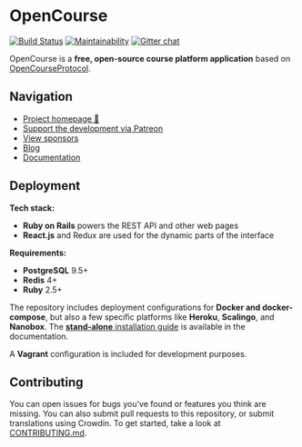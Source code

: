 # OpenCourse

[![Build Status](https://travis-ci.org/thoughtfruit/OpenCourse.svg?branch=master)](https://travis-ci.org/thoughtfruit/OpenCourse)
[![Maintainability](https://api.codeclimate.com/v1/badges/e070221ff88efa70aa9b/maintainability)](https://codeclimate.com/github/thoughtfruit/OpenCourse/maintainability)
[![Gitter chat](https://badges.gitter.im/thoughtfruity/general.png)](https://gitter.im/thoughtfruity/general "Gitter chat")

OpenCourse is a **free, open-source course platform application** based on [OpenCourseProtocol]().

## Navigation

- [Project homepage 🐘]()
- [Support the development via Patreon][patreon]
- [View sponsors]()
- [Blog]()
- [Documentation]()

[patreon]: http://patreon.com/

## Deployment

**Tech stack:**

- **Ruby on Rails** powers the REST API and other web pages
- **React.js** and Redux are used for the dynamic parts of the interface

**Requirements:**

- **PostgreSQL** 9.5+
- **Redis** 4+
- **Ruby** 2.5+

The repository includes deployment configurations for **Docker and docker-compose**, but also a few specific platforms like **Heroku**, **Scalingo**, and **Nanobox**. The [**stand-alone** installation guide](https://docs.org/admin/install/) is available in the documentation.

A **Vagrant** configuration is included for development purposes.

## Contributing

You can open issues for bugs you've found or features you think are missing. You can also submit pull requests to this repository, or submit translations using Crowdin. To get started, take a look at [CONTRIBUTING.md](CONTRIBUTING.md).
